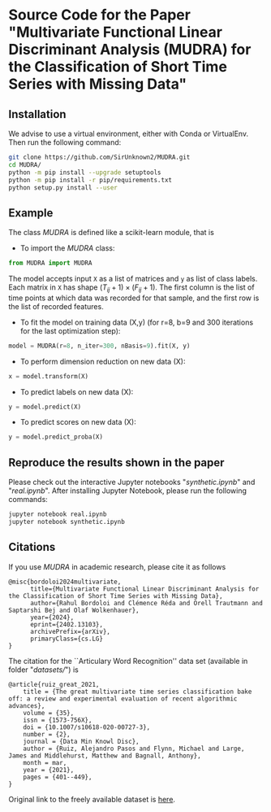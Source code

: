 # Source Code for the Paper "Multivariate Functional Linear Discriminant Analysis (MUDRA) for the Classification of Short Time Series with Missing Data"

## Installation

We advise to use a virtual environment, either with Conda or VirtualEnv. Then run the following command:

```bash
git clone https://github.com/SirUnknown2/MUDRA.git
cd MUDRA/
python -m pip install --upgrade setuptools
python -m pip install -r pip/requirements.txt
python setup.py install --user
```

## Example

The class *MUDRA* is defined like a scikit-learn module, that is

- To import the *MUDRA* class:

```python
from MUDRA import MUDRA
```

The model accepts input `X` as a list of matrices and `y` as list of class labels. Each matrix in `X` has shape $(T_{ij}+1)\times (F_{ij}+1)$. The first column is the list of time points at which data was recorded for that sample, and the first row is the list of recorded features.

- To fit the model on training data (X,y) (for r=8, b=9 and 300 iterations for the last optimization step):

```python
model = MUDRA(r=8, n_iter=300, nBasis=9).fit(X, y)
```

- To perform dimension reduction on new data (X):

```python
x = model.transform(X)
```

- To predict labels on new data (X):

```python
y = model.predict(X)
```

- To predict scores on new data (X):

```python
y = model.predict_proba(X)
```

## Reproduce the results shown in the paper

Please check out the interactive Jupyter notebooks "*synthetic.ipynb*" and "*real.ipynb*". After installing Jupyter Notebook, please run the following commands:

```bash
jupyter notebook real.ipynb
jupyter notebook synthetic.ipynb 
```

## Citations

If you use *MUDRA* in academic research, please cite it as follows

```
@misc{bordoloi2024multivariate,
      title={Multivariate Functional Linear Discriminant Analysis for the Classification of Short Time Series with Missing Data}, 
      author={Rahul Bordoloi and Clémence Réda and Orell Trautmann and Saptarshi Bej and Olaf Wolkenhauer},
      year={2024},
      eprint={2402.13103},
      archivePrefix={arXiv},
      primaryClass={cs.LG}
}

```

The citation for the ``Articulary Word Recognition'' data set (available in folder "*datasets/*") is

```
@article{ruiz_great_2021,
	title = {The great multivariate time series classification bake off: a review and experimental evaluation of recent algorithmic advances},
	volume = {35},
	issn = {1573-756X},
	doi = {10.1007/s10618-020-00727-3},
	number = {2},
	journal = {Data Min Knowl Disc},
	author = {Ruiz, Alejandro Pasos and Flynn, Michael and Large, James and Middlehurst, Matthew and Bagnall, Anthony},
	month = mar,
	year = {2021},
	pages = {401--449},
}

```

Original link to the freely available dataset is [here](http://www.timeseriesclassification.com/description.php?Dataset=ArticularyWordRecognition).

